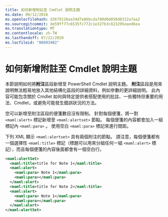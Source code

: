 ```yaml
---
title: 如何新增附註至 Cmdlet 說明主題
ms.date: 09/12/2016
ms.openlocfilehash: d3679126ea34d7e86bcda700d0d050d8312a7aa2
ms.sourcegitcommit: de59ff77c6535fc772c1e327b3c823295eaed6ea
ms.translationtype: MT
ms.contentlocale: zh-TW
ms.lasthandoff: 07/22/2020
ms.locfileid: "86893402"
---
```

# <a name="how-to-add-notes-to-a-cmdlet-help-topic"></a>如何新增附註至 Cmdlet 說明主題

本節說明如何將**附注**區段新增至 PowerShell Cmdlet 說明主題。 **附注**區段是用來說明無法輕易地放入其他結構化區段的詳細資料，例如參數的更詳細說明。 此內容可能包含關於 Cmdlet 如何與特定提供者搭配使用的批註、一些獨特但重要的用法、Cmdlet，或避免可能發生錯誤狀況的方法。

您可以新增至附注區段的便箋數目沒有限制。 針對每個便箋，將一對 `<maml:alert>` 標記新增至 `<maml:alertset>` 節點。 每個便箋的內容都會加入一組標記內 `<maml:para>` 。 使用空白 `<maml:para>` 標記來進行間距。

下列 XML 顯示 `<maml:alertset>` 具有兩個附注的節點。 請注意，每個便箋都有一個選擇性 `<maml:title>` 標記（標題可以用來分組任何一組 `<maml:alert>` 標記），而且每個便箋的內容後面都會有一個空白行。

```xml
<maml:alertSet>
  <maml:title>title for Note 1</maml:title>
  <maml:alert>
    <maml:para> Note 1</maml:para>
    <maml:para></maml:para>
  </maml:alert>
  <maml:title>title for Note 2</maml:title>
  <maml:alert>
    <maml:para> Note 1</maml:para>
    <maml:para></maml:para>
  </maml:alert>
</maml:alertSet>
```
